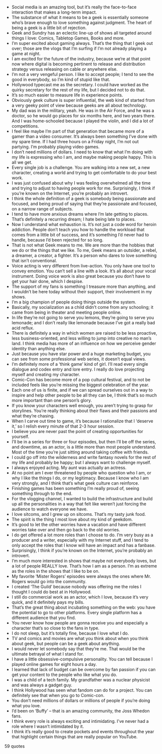  - Social media is an amazing tool, but it’s really the face-to-face interaction that makes a long-term impact.
 - The substance of what it means to be a geek is essentially someone who’s brave enough to love something against judgment. The heart of being a geek is a little bit of rejection.
 - Geek and Sundry has an eclectic line-up of shows all targeted around things I love: Comics, Tabletop Games, Books and more.
 - I’m super excited about gaming always. That’s the thing that I geek out over; those are the vlogs that I’m surfing if I’m not already playing a game at night.
 - I am excited for the future of the industry, because we’re at that point now where digital is becoming pertinent to release and distribution strategy versus releasing on cable or anywhere else.
 - I’m not a very vengeful person. I like to accept people; I tend to see the good in everybody, so I’m kind of stupid like that.
 - Hollywood typecast me as the secretary. I could have worked as the quirky secretary for the rest of my life, but I decided not to do that.
 - It’s so much easier to measure life in experience points.
 - Obviously geek culture is super influential, the web kind of started from a very geeky point of view because geeks are all about technology.
 - My dad was in the military, yeah. He was in the Air Force, and he was a doctor, so he would go places for six months here, and two years there. And I was home-schooled because I played the violin, and I did a lot of competitions.
 - I feel like maybe I’m part of that generation that became more of a gamer than a video consumer. It’s always been something I’ve done with my spare time. If I had three hours on a Friday night, I’m not out partying. I’m probably playing video games.
 - I don’t need millions of dollars. I need to know that what I’m doing with my life is expressing who I am, and maybe making people happy. This is all we get.
 - Every single job is a challenge. You are walking into a new set, a new character, creating a world and trying to get comfortable to do your best work.
 - I was just confused about why I was feeling overwhelmed all the time and trying to adjust to having people work for me. Surprisingly, I think if you’re known on the Internet, you’re probably an introvert.
 - I think the whole definition of a geek is somebody being passionate and focused, and being proud of saying that they’re passionate and focused, on a narrow range of subjects.
 - I tend to have more anxious dreams where I’m late getting to places. That’s definitely a recurring dream; I hate being late to places.
 - Now I understand what exhaustion is. It’s not just a code word for heroin addiction. People don’t teach you how to handle the workload that comes from a little bit of success, and it’s something I’d never had to handle, because I’d been rejected for so long.
 - That is not what Geek means to me. We are more than the hobbies that we do or the things that we like. To me, Geek means an outsider, a rebel, a dreamer, a creator, a fighter. It’s a person who dares to love something that isn’t conventional.
 - Voice acting is very different from live-action. You only have one tool to convey emotion. You can’t sell a line with a look. It’s all about your vocal instrument. Doing voice work is also great because you don’t have to get your hair done, which I despise.
 - The support of my fans is something I treasure more than anything, and I wouldn’t be here today without their support, their involvement in my shows.
 - I’m a big champion of people doing things outside the system.
 - Basically, my socialization as a child didn’t come from any schooling; it came from being in theater and meeting people online.
 - In life they’re not going to serve you lemons, they’re going to serve you lemonade; and I don’t really like lemonade because I’ve got a really bad acid reflux.
 - There is definitely a way in which women are raised to be less proactive, less business-oriented, and less willing to jump into creative no man’s land. I think media has more of an influence on how we perceive gender identity than anything else.
 - Just because you have star power and a huge marketing budget, you can see from some professional web series, it doesn’t equal views.
 - I’m definitely more of a ‘think game’ kind of girl. I’ll read every single dialogue and codex entry and lore entry. I really do love projecting myself and creating my character.
 - Comic-Con has become more of a pop cultural festival, and to not be included feels like you’re missing the biggest celebration of the year.
 - Each one of us is finite, and if we can spread ourselves out in a way to inspire and help other people to be all they can be, I think that’s so much more important than one person’s glory.
 - If you know your characters well enough, you aren’t trying to grasp for storylines. You’re really thinking about their flaws and their passions and what they’re chasing.
 - When I carve out time to game, it’s because I rationalize that I ‘deserve it,’ so I relish every minute of that 2-3 hour session.
 - I believe you are never past the point of creating opportunities for yourself.
 - I’ll be in a series for three or four episodes, but then I’ll be off the series, and downtime, as an actor, is a little more than most people understand. Most of the time you’re just sitting around taking coffee with friends.
 - I could go off into the wilderness and write fantasy novels for the rest of my life and probably be happy; but I always want to challenge myself.
 - I always enjoyed acting. My aunt was actually an actress.
 - At no point am I ever threatened by people who question who I am, or why I like the things I do, or my legitimacy. Because I know who I am very strongly, and I think that’s what geek culture can reinforce.
 - Finishing games has been something I’m really proud of, seeing something through to the end.
 - For the vlogging channel, I wanted to build the infrastructure and build up all the personalities in a way that felt like weren’t just forcing the audience to watch everyone we have.
 - I love sitcoms, and I grew up on sitcoms. That’s my tasty junk food.
 - The spirit is the thing I most love about my kind of geekdom.
 - It’s good to let the other worries have a vacation and have different worries take over and then go back to the old worries.
 - I do get offered a lot more roles than I choose to do. I’m very busy as a producer and a writer, especially with my Internet stuff, and I tend to only accept the roles that I know will have an impact and has a fanbase.
 - Surprisingly, I think if you’re known on the Internet, you’re probably an introvert.
 - I’m much more interested in shows that maybe not everybody loves, but a lot of people REALLY love. That’s how I am as a person. I’m as extreme as the roles in the shows that I like to be on.
 - My favorite ‘Mister Rogers’ episodes were always the ones where Mr. Rogers would go into the community.
 - I created ‘The Guild’ because nobody was offering me the roles I thought I could do best at in Hollywood.
 - I still do commercial work as an actor, which I love, because it’s very quick, and it definitely pays my bills.
 - That’s the great thing about incubating something on the web: you have the potential to go to other platforms. Every single platform has a different audience that you find.
 - You never know how people are gonna receive you and especially a character that’s so close to the fans in type.
 - I do not sleep, but it’s totally fine, because I love what I do.
 - TV and comics and movies are what you think about when you think about geek, but people can be a geek about anything.
 - I would never let somebody say that they’re me. That would be the ultimate betrayal of what I stand for.
 - I have a little obsessive-compulsive personality. You can tell because I played online games for eight hours a day.
 - I learned that lack of budget can be overcome by fan passion if you can get your content to the people who like what you do.
 - I was a child of a tech family. My grandfather was a nuclear physicist and was always a gadget guy.
 - I think Hollywood has seen what fandom can do for a project. You can definitely see that when you go to Comic-con.
 - You don’t need millions of dollars or millions of people if you’re doing what you love.
 - I’d been on ‘Buffy’ – that is an amazing community, the Joss Whedon fans.
 - I think every role is always exciting and intimidating. I’ve never had a role where I wasn’t intimidated by it.
 - I think it’s really good to create pockets and events throughout the year that highlight certain things that are really popular on YouTube.

59 quotes